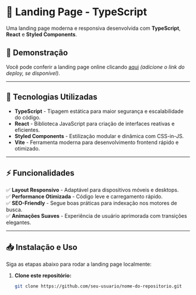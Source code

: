 # 🚀 Landing Page - TypeScript

Uma landing page moderna e responsiva desenvolvida com **TypeScript**, **React** e **Styled Components**.  

## 🌟 Demonstração  

Você pode conferir a landing page online clicando [aqui](#) _(adicione o link do deploy, se disponível)_.  

---

## 📌 Tecnologias Utilizadas  

- **TypeScript** - Tipagem estática para maior segurança e escalabilidade do código.  
- **React** - Biblioteca JavaScript para criação de interfaces reativas e eficientes.  
- **Styled Components** - Estilização modular e dinâmica com CSS-in-JS.  
- **Vite** - Ferramenta moderna para desenvolvimento frontend rápido e otimizado.  

---

## ⚡ Funcionalidades  

✅ **Layout Responsivo** - Adaptável para dispositivos móveis e desktops.  
✅ **Performance Otimizada** - Código leve e carregamento rápido.  
✅ **SEO-Friendly** - Segue boas práticas para indexação nos motores de busca.  
✅ **Animações Suaves** - Experiência de usuário aprimorada com transições elegantes.  

---

## 📥 Instalação e Uso  

Siga as etapas abaixo para rodar a landing page localmente:

1. **Clone este repositório:**  
   ```bash
   git clone https://github.com/seu-usuario/nome-do-repositorio.git
